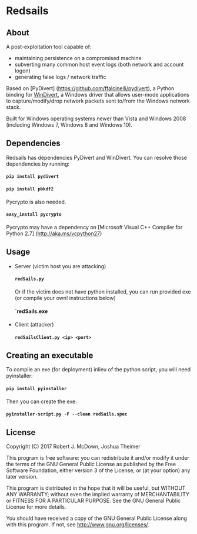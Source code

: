 # Redsails

## About
A post-exploitation tool capable of:
-	maintaining persistence on a compromised machine
-	subverting many common host event logs (both network and account logon)
-	generating false logs / network traffic

Based on [PyDivert] (https://github.com/ffalcinelli/pydivert), a Python binding for [WinDivert](https://www.reqrypt.org/windivert.html), a Windows driver that allows user-mode applications to capture/modify/drop network packets sent to/from the Windows network stack.

Built for Windows operating systems newer than Vista and Windows 2008 (including Windows 7, Windows 8 and Windows 10).

## Dependencies
  Redsails has dependencies PyDivert and WinDivert. You can resolve those dependencies by running:
  #### `pip install pydivert`
  #### `pip install pbkdf2`
 
 Pycrypto is also needed.
  #### `easy_install pycrypto`
  Pycrypto may have a dependency on [Microsoft Visual C++ Compiler for Python 2.7] (http://aka.ms/vcpython27)
  
## Usage
- Server (victim host you are attacking)
  #### `redSails.py`
  
  Or if the victim does not have python installed, you can run provided exe (or compile your own! instructions below)
  #### `redSails.exe

- Client (attacker)
  #### `redSailsClient.py <ip> <port>`

## Creating an executable
  To compile an exe (for deployment) inlieu of the python script, you will need pyinstaller:
  #### `pip install pyinstaller`
  
  Then you can create the exe:
  #### `pyinstaller-script.py -F --clean redSails.spec`
  
## License

Copyright (C) 2017 Robert J. McDown, Joshua Theimer

This program is free software: you can redistribute it and/or modify
it under the terms of the GNU General Public License as published by
the Free Software Foundation, either version 3 of the License, or
(at your option) any later version.

This program is distributed in the hope that it will be useful,
but WITHOUT ANY WARRANTY; without even the implied warranty of
MERCHANTABILITY or FITNESS FOR A PARTICULAR PURPOSE.  See the
GNU General Public License for more details.

You should have received a copy of the GNU General Public License
along with this program.  If not, see <http://www.gnu.org/licenses/>.

